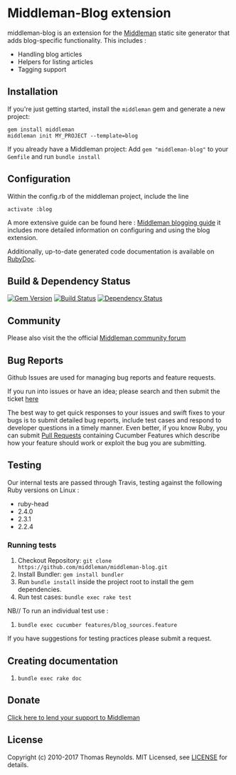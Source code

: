 # Middleman-Blog extension

middleman-blog is an extension for the [Middleman] static site generator that
adds blog-specific functionality. This includes :

- Handling blog articles
- Helpers for listing articles
- Tagging support

## Installation

If you're just getting started, install the `middleman` gem and generate a new
project:

```
gem install middleman
middleman init MY_PROJECT --template=blog
```

If you already have a Middleman project: Add `gem "middleman-blog"` to your
`Gemfile` and run `bundle install`

## Configuration

Within the config.rb of the middleman project, include the line

```
activate :blog
```

A more extensive guide can be found here :
[Middleman blogging guide](http://middlemanapp.com/basics/blogging/) it includes
more detailed information on configuring and using the blog extension.

Additionally, up-to-date generated code documentation is available on [RubyDoc].

## Build & Dependency Status

[![Gem Version](https://badge.fury.io/rb/middleman-blog.svg)][gem]
[![Build Status](https://travis-ci.org/middleman/middleman-blog.svg)][travis]
[![Dependency Status](https://gemnasium.com/middleman/middleman-blog.svg?travis)][gemnasium]

## Community

Please also visit the the official [Middleman community forum](http://forum.middlemanapp.com)

## Bug Reports

Github Issues are used for managing bug reports and feature requests.

If you run into issues or have an idea; please search and then submit the ticket
[here](https://github.com/middleman/middleman-blog/issues)

The best way to get quick responses to your issues and swift fixes to your bugs
is to submit detailed bug reports, include test cases and respond to developer
questions in a timely manner. Even better, if you know Ruby, you can submit
[Pull Requests](https://help.github.com/articles/using-pull-requests) containing
Cucumber Features which describe how your feature should work or exploit the bug
you are submitting.

## Testing

Our internal tests are passed through Travis, testing against the following
Ruby versions on Linux :

- ruby-head
- 2.4.0
- 2.3.1
- 2.2.4

### Running tests

1. Checkout Repository: `git clone https://github.com/middleman/middleman-blog.git`
2. Install Bundler: `gem install bundler`
3. Run `bundle install` inside the project root to install the gem dependencies.
4. Run test cases: `bundle exec rake test`

NB// To run an individual test use :

1. `bundle exec cucumber features/blog_sources.feature`

If you have suggestions for testing practices please submit a request.

## Creating documentation

1. `bundle exec rake doc`

## Donate

[Click here to lend your support to Middleman](https://plasso.com/s/4dXbHBorC3)

## License

Copyright (c) 2010-2017 Thomas Reynolds. MIT Licensed, see [LICENSE] for details.

[middleman]: http://middlemanapp.com
[gem]: https://rubygems.org/gems/middleman-blog
[travis]: http://travis-ci.org/middleman/middleman-blog
[gemnasium]: https://gemnasium.com/middleman/middleman-blog
[rubydoc]: http://rubydoc.info/github/middleman/middleman-blog/master
[LICENSE]: https://github.com/middleman/middleman-blog/blob/master/LICENSE.md
